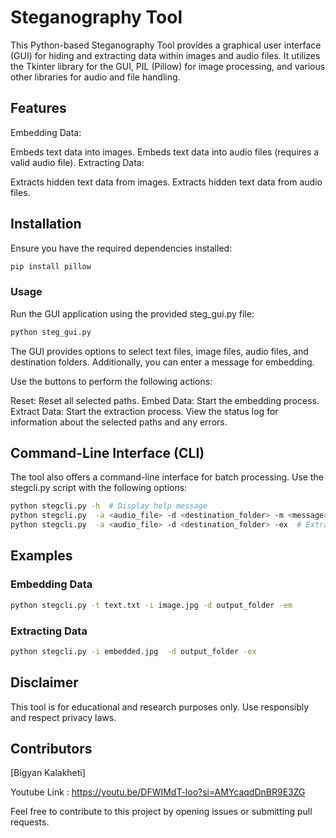# Steganography Tool
This Python-based Steganography Tool provides a graphical user interface (GUI) for hiding and extracting data within images and audio files. It utilizes the Tkinter library for the GUI, PIL (Pillow) for image processing, and various other libraries for audio and file handling.

## Features
Embedding Data:

Embeds text data into images.
Embeds text data into audio files (requires a valid audio file).
Extracting Data:

Extracts hidden text data from images.
Extracts hidden text data from audio files.

## Installation
Ensure you have the required dependencies installed:

```bash
pip install pillow
```
### Usage
Run the GUI application using the provided steg_gui.py file:
```bash
python steg_gui.py
```
The GUI provides options to select text files, image files, audio files, and destination folders. Additionally, you can enter a message for embedding.

Use the buttons to perform the following actions:

Reset: Reset all selected paths.
Embed Data: Start the embedding process.
Extract Data: Start the extraction process.
View the status log for information about the selected paths and any errors.

## Command-Line Interface (CLI)
The tool also offers a command-line interface for batch processing. Use the stegcli.py script with the following options:

```bash
python stegcli.py -h  # Display help message
python stegcli.py  -a <audio_file> -d <destination_folder> -m <message> -em  # Embed data
python stegcli.py  -a <audio_file> -d <destination_folder> -ex  # Extract data
```
## Examples

### Embedding Data
```bash
python stegcli.py -t text.txt -i image.jpg -d output_folder -em
```

### Extracting Data
```bash
python stegcli.py -i embedded.jpg  -d output_folder -ex
```
## Disclaimer
This tool is for educational and research purposes only. Use responsibly and respect privacy laws.

## Contributors
[Bigyan Kalakheti]

Youtube Link : https://youtu.be/DFWIMdT-loo?si=AMYcaqdDnBR9E3ZG

Feel free to contribute to this project by opening issues or submitting pull requests.